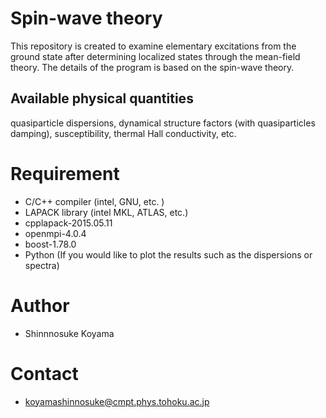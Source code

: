 # Spin-wave theory
This repository is created to examine elementary excitations from the ground state after determining localized states through the mean-field theory.
The details of the program is based on the spin-wave theory.

## Available physical quantities
quasiparticle dispersions, dynamical structure factors (with quasiparticles damping), susceptibility, thermal Hall conductivity, etc.

# Requirement
* C/C++ compiler (intel, GNU, etc. )
* LAPACK library (intel MKL, ATLAS, etc.)
* cpplapack-2015.05.11
* openmpi-4.0.4
* boost-1.78.0
* Python (If you would like to plot the results such as the dispersions or spectra)
 
# Author
* Shinnnosuke Koyama

# Contact 
* koyamashinnosuke@cmpt.phys.tohoku.ac.jp
